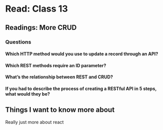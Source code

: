 
# Read: Class 13

## Readings: More CRUD

### Questions
#### Which HTTP method would you use to update a record through an API?
#### Which REST methods require an ID parameter?
#### What’s the relationship between REST and CRUD?
#### If you had to describe the process of creating a RESTful API in 5 steps, what would they be?
## Things I want to know more about
Really just more about react

